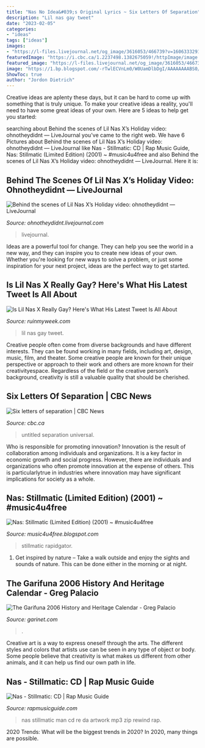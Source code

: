 ```yaml
---
title: "Nas No Idea&#039;s Original Lyrics ~ Six Letters Of Separation"
description: "Lil nas gay tweet"
date: "2023-02-05"
categories:
- "ideas"
tags: ["ideas"]
images:
- "https://l-files.livejournal.net/og_image/3616053/466739?v=1606333291"
featuredImage: "https://i.cbc.ca/1.2237498.1382675059!/httpImage/image.jpg_gen/derivatives/original_1180/naz-album-cover-226.jpg"
featured_image: "https://l-files.livejournal.net/og_image/3616053/466739?v=1606333291"
image: "https://1.bp.blogspot.com/-rTwlECVnLm0/W0UamDlbDgI/AAAAAAAABS0/0B6_JdvcvjgptOAYgnqQd_KRZ6DHEvf9QCLcBGAs/s1600/cd%2Binside.jpg"
ShowToc: true
author: "Jordon Dietrich"
---
```



Creative ideas are aplenty these days, but it can be hard to come up with something that is truly unique. To make your creative ideas a reality, you'll need to have some great ideas of your own. Here are 5 ideas to help get you started: 

	

		
searching about Behind the scenes of Lil Nas X’s Holiday video: ohnotheydidnt — LiveJournal you've came to the right web. We have 6 Pictures about Behind the scenes of Lil Nas X’s Holiday video: ohnotheydidnt — LiveJournal like Nas - Stillmatic: CD | Rap Music Guide, Nas: Stillmatic (Limited Edition) (2001) ~ #music4u4free and also Behind the scenes of Lil Nas X’s Holiday video: ohnotheydidnt — LiveJournal. Here it is:
		
    
## Behind The Scenes Of Lil Nas X’s Holiday Video: Ohnotheydidnt — LiveJournal

<img loading=lazy src="https://l-files.livejournal.net/og_image/3616053/466739?v=1606333291" onerror="this.onerror=null;this.src='https://tse4.mm.bing.net/th?id=OIP.Uw6Kn_G7-tD6X8md9psxswHaDU&amp;pid=15.1';" alt="Behind the scenes of Lil Nas X’s Holiday video: ohnotheydidnt — LiveJournal">

_Source: ohnotheydidnt.livejournal.com_

>livejournal. 

	

Ideas are a powerful tool for change. They can help you see the world in a new way, and they can inspire you to create new ideas of your own. Whether you're looking for new ways to solve a problem, or just some inspiration for your next project, ideas are the perfect way to get started.

    
## Is Lil Nas X Really Gay? Here&#039;s What His Latest Tweet Is All About

<img loading=lazy src="https://ruinmyweek.com/wp-content/uploads/2019/07/is-lil-nas-x-really-gay.jpg" onerror="this.onerror=null;this.src='https://tse4.mm.bing.net/th?id=OIP.51V7Uu2sOcg8fsWo0T2QeQHaD4&amp;pid=15.1';" alt="Is Lil Nas X Really Gay? Here&#039;s What His Latest Tweet Is All About">

_Source: ruinmyweek.com_

>lil nas gay tweet. 

	

Creative people often come from diverse backgrounds and have different interests. They can be found working in many fields, including art, design, music, film, and theater. Some creative people are known for their unique perspective or approach to their work and others are more known for their creativityespace. Regardless of the field or the creative person’s background, creativity is still a valuable quality that should be cherished.

    
## Six Letters Of Separation | CBC News

<img loading=lazy src="https://i.cbc.ca/1.2237498.1382675059!/httpImage/image.jpg_gen/derivatives/original_1180/naz-album-cover-226.jpg" onerror="this.onerror=null;this.src='https://tse1.mm.bing.net/th?id=OIP.ytZlWzmJshuWsahBnO7FFQHaHa&amp;pid=15.1';" alt="Six letters of separation | CBC News">

_Source: cbc.ca_

>untitled separation universal. 

	

Who is responsible for promoting innovation?
Innovation is the result of collaboration among individuals and organizations. It is a key factor in economic growth and social progress. However, there are individuals and organizations who often promote innovation at the expense of others. This is particularlytrue in industries where innovation may have significant implications for society as a whole.

    
## Nas: Stillmatic (Limited Edition) (2001) ~ #music4u4free

<img loading=lazy src="https://1.bp.blogspot.com/-rTwlECVnLm0/W0UamDlbDgI/AAAAAAAABS0/0B6_JdvcvjgptOAYgnqQd_KRZ6DHEvf9QCLcBGAs/s1600/cd%2Binside.jpg" onerror="this.onerror=null;this.src='https://tse2.mm.bing.net/th?id=OIP.sgN9_RcRbjkq8JDNkmTiMwHaHa&amp;pid=15.1';" alt="Nas: Stillmatic (Limited Edition) (2001) ~ #music4u4free">

_Source: music4u4free.blogspot.com_

>stillmatic rapidgator. 

	

1. Get inspired by nature – Take a walk outside and enjoy the sights and sounds of nature. This can be done either in the morning or at night.

    
## The Garifuna 2006 History And Heritage Calendar - Greg Palacio

<img loading=lazy src="http://www.garinet.com/webstore/products/hat_ACWC_002.jpg" onerror="this.onerror=null;this.src='https://tse3.mm.bing.net/th?id=OIP.RoIZri5DUODA9K7nUF4qAQAAAA&amp;pid=15.1';" alt="The Garifuna 2006 History and Heritage Calendar - Greg Palacio">

_Source: garinet.com_

>. 

	

Creative art is a way to express oneself through the arts. The different styles and colors that artists use can be seen in any type of object or body. Some people believe that creativity is what makes us different from other animals, and it can help us find our own path in life.

    
## Nas - Stillmatic: CD | Rap Music Guide

<img loading=lazy src="https://www.rapmusicguide.com/amass/images/inventory/4206/Nas - Stillmastic rear.jpg" onerror="this.onerror=null;this.src='https://tse4.mm.bing.net/th?id=OIP.fZsnIwILa88CYqIFh3iQ1QHaFx&amp;pid=15.1';" alt="Nas - Stillmatic: CD | Rap Music Guide">

_Source: rapmusicguide.com_

>nas stillmatic man cd re da artwork mp3 zip rewind rap. 

	

2020 Trends: What will be the biggest trends in 2020?
In 2020, many things are possible.

